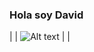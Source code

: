 ### Hola soy David

|  | ![Alt text](https://avatars.githubusercontent.com/u/39775861?v=4)   |   |


